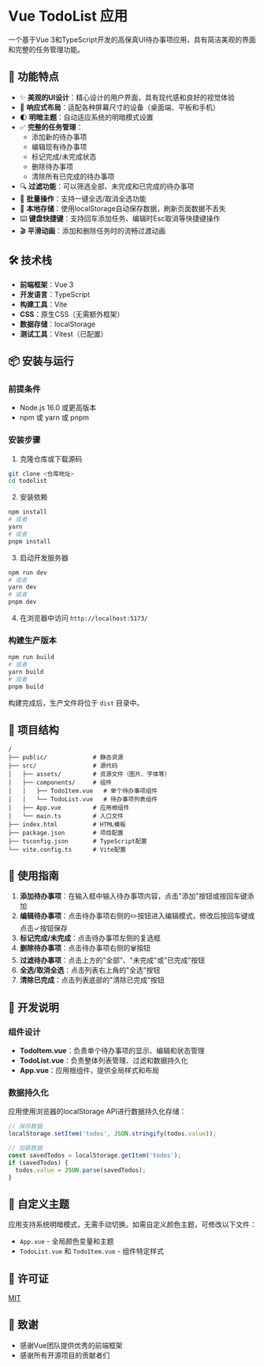 # Vue TodoList 应用

一个基于Vue 3和TypeScript开发的高保真UI待办事项应用，具有简洁美观的界面和完整的任务管理功能。

## 📝 功能特点

- ✨ **美观的UI设计**：精心设计的用户界面，具有现代感和良好的视觉体验
- 📱 **响应式布局**：适配各种屏幕尺寸的设备（桌面端、平板和手机）
- 🌓 **明暗主题**：自动适应系统的明暗模式设置
- ✅ **完整的任务管理**：
  - 添加新的待办事项
  - 编辑现有待办事项
  - 标记完成/未完成状态
  - 删除待办事项
  - 清除所有已完成的待办事项
- 🔍 **过滤功能**：可以筛选全部、未完成和已完成的待办事项
- 🔄 **批量操作**：支持一键全选/取消全选功能
- 💾 **本地存储**：使用localStorage自动保存数据，刷新页面数据不丢失
- ⌨️ **键盘快捷键**：支持回车添加任务、编辑时Esc取消等快捷键操作
- 🎬 **平滑动画**：添加和删除任务时的流畅过渡动画

## 🛠️ 技术栈

- **前端框架**：Vue 3
- **开发语言**：TypeScript
- **构建工具**：Vite
- **CSS**：原生CSS（无需额外框架）
- **数据存储**：localStorage
- **测试工具**：Vitest（已配置）

## 📦 安装与运行

### 前提条件

- Node.js 16.0 或更高版本
- npm 或 yarn 或 pnpm

### 安装步骤

1. 克隆仓库或下载源码

```bash
git clone <仓库地址>
cd todolist
```

2. 安装依赖

```bash
npm install
# 或者
yarn
# 或者
pnpm install
```

3. 启动开发服务器

```bash
npm run dev
# 或者
yarn dev
# 或者
pnpm dev
```

4. 在浏览器中访问 `http://localhost:5173/`

### 构建生产版本

```bash
npm run build
# 或者
yarn build
# 或者
pnpm build
```

构建完成后，生产文件将位于 `dist` 目录中。

## 🧩 项目结构

```
/
├── public/             # 静态资源
├── src/                # 源代码
│   ├── assets/         # 资源文件（图片、字体等）
│   ├── components/     # 组件
│   │   ├── TodoItem.vue   # 单个待办事项组件
│   │   └── TodoList.vue   # 待办事项列表组件
│   ├── App.vue         # 应用根组件
│   └── main.ts         # 入口文件
├── index.html          # HTML模板
├── package.json        # 项目配置
├── tsconfig.json       # TypeScript配置
└── vite.config.ts      # Vite配置
```

## 📖 使用指南

1. **添加待办事项**：在输入框中输入待办事项内容，点击"添加"按钮或按回车键添加
2. **编辑待办事项**：点击待办事项右侧的✏️按钮进入编辑模式，修改后按回车键或点击✓按钮保存
3. **标记完成/未完成**：点击待办事项左侧的复选框
4. **删除待办事项**：点击待办事项右侧的🗑️按钮
5. **过滤待办事项**：点击上方的"全部"、"未完成"或"已完成"按钮
6. **全选/取消全选**：点击列表右上角的"全选"按钮
7. **清除已完成**：点击列表底部的"清除已完成"按钮

## 📝 开发说明

### 组件设计

- **TodoItem.vue**：负责单个待办事项的显示、编辑和状态管理
- **TodoList.vue**：负责整体列表管理、过滤和数据持久化
- **App.vue**：应用根组件，提供全局样式和布局

### 数据持久化

应用使用浏览器的localStorage API进行数据持久化存储：

```typescript
// 保存数据
localStorage.setItem('todos', JSON.stringify(todos.value));

// 加载数据
const savedTodos = localStorage.getItem('todos');
if (savedTodos) {
  todos.value = JSON.parse(savedTodos);
}
```

## 🎨 自定义主题

应用支持系统明暗模式，无需手动切换。如需自定义颜色主题，可修改以下文件：

- `App.vue` - 全局颜色变量和主题
- `TodoList.vue` 和 `TodoItem.vue` - 组件特定样式

## 📄 许可证

[MIT](LICENSE)

## 🙏 致谢

- 感谢Vue团队提供优秀的前端框架
- 感谢所有开源项目的贡献者们

